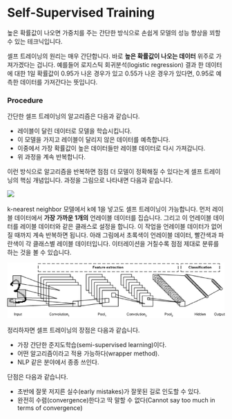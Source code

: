 # Self-Supervised Training

높은 확률값이 나오면 가중치를 주는 간단한 방식으로 손쉽게 모델의 성능 향상을 꾀할 수 있는 테크닉입니다.

 셀프 트레이닝의 원리는 매우 간단합니다. 바로 **높은 확률값이 나오는 데이터** 위주로 가져가겠다는 겁니다. 예를들어 로지스틱 회귀분석\(logistic regression\) 결과 한 데이터에 대한 1일 확률값이 0.95가 나온 경우가 있고 0.55가 나온 경우가 있다면, 0.95로 예측한 데이터를 가져간다는 뜻입니다.

### Procedure <a id="procedure"></a>

간단한 셀프 트레이닝의 알고리즘은 다음과 같습니다.

* 레이블이 달린 데이터로 모델을 학습시킵니다.
* 이 모델을 가지고 레이블이 달리지 않은 데이터를 예측합니다.
* 이중에서 가장 확률값이 높은 데이터들만 레이블 데이터로 다시 가져갑니다.
* 위 과정을 계속 반복합니다.

이런 방식으로 알고리즘을 반복하면 점점 더 모델이 정확해질 수 있다는게 셀프 트레이닝의 핵심 개념입니다. 과정을 그림으로 나타내면 다음과 같습니다.

[![](https://i.imgur.com/puPDnOX.png)](https://imgur.com/puPDnOX)



 k-nearest neighbor 모델에서 k에 1을 넣고도 셀프 트레이닝이 가능합니다. 먼저 레이블 데이터에서 **가장 가까운 1개의** 언레이블 데이터를 집습니다. 그리고 이 언레이블 데이터를 레이블 데이터와 같은 클래스로 설정을 합니다. 이 작업을 언레이블 데이터가 없어질 때까지 계속 반복하면 됩니다. 아래 그림에서 초록색이 언레이블 데이터, 빨간색과 파란색이 각 클래스별 레이블 데이터입니다. 이터레이션을 거칠수록 점점 제대로 분류를 하는 것을 볼 수 있습니다.

![](../.gitbook/assets/image%20%28274%29.png)

정리하자면 셀프 트레이닝의 장점은 다음과 같습니다.

* 가장 간단한 준지도학습\(semi-supervised learning\)이다.
* 어떤 알고리즘이라고 적용 가능하다\(wrapper method\).
* NLP 같은 분야에서 종종 쓰인다.

단점은 다음과 같습니다.

* 초반에 잘못 저지른 실수\(early mistakes\)가 잘못된 길로 인도할 수 있다.
* 완전히 수렴\(convergence\)한다고 딱 말할 수 없다\(Cannot say too much in terms of convergence\)

